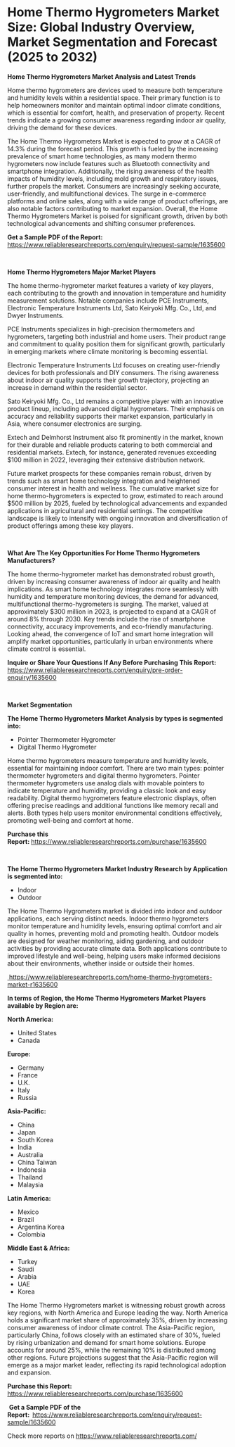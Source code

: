<p><h1>Home Thermo Hygrometers Market Size: Global Industry Overview, Market Segmentation and Forecast (2025 to 2032)</h1></p><p><strong>Home Thermo Hygrometers Market Analysis and Latest Trends</strong></p>
<p><p>Home thermo hygrometers are devices used to measure both temperature and humidity levels within a residential space. Their primary function is to help homeowners monitor and maintain optimal indoor climate conditions, which is essential for comfort, health, and preservation of property. Recent trends indicate a growing consumer awareness regarding indoor air quality, driving the demand for these devices. </p><p>The Home Thermo Hygrometers Market is expected to grow at a CAGR of 14.3% during the forecast period. This growth is fueled by the increasing prevalence of smart home technologies, as many modern thermo hygrometers now include features such as Bluetooth connectivity and smartphone integration. Additionally, the rising awareness of the health impacts of humidity levels, including mold growth and respiratory issues, further propels the market. Consumers are increasingly seeking accurate, user-friendly, and multifunctional devices. The surge in e-commerce platforms and online sales, along with a wide range of product offerings, are also notable factors contributing to market expansion. Overall, the Home Thermo Hygrometers Market is poised for significant growth, driven by both technological advancements and shifting consumer preferences.</p></p>
<p><strong>Get a Sample PDF of the Report:&nbsp;</strong> <a href="https://www.reliableresearchreports.com/enquiry/request-sample/1635600?utm_campaign=3061&utm_medium=2&utm_source=Github&utm_content=ia&utm_term=23032025&utm_id=home-thermo-hygrometers">https://www.reliableresearchreports.com/enquiry/request-sample/1635600</a></p>
<p>&nbsp;</p>
<p><strong>Home Thermo Hygrometers Major Market Players</strong></p>
<p><p>The home thermo-hygrometer market features a variety of key players, each contributing to the growth and innovation in temperature and humidity measurement solutions. Notable companies include PCE Instruments, Electronic Temperature Instruments Ltd, Sato Keiryoki Mfg. Co., Ltd, and Dwyer Instruments. </p><p>PCE Instruments specializes in high-precision thermometers and hygrometers, targeting both industrial and home users. Their product range and commitment to quality position them for significant growth, particularly in emerging markets where climate monitoring is becoming essential.</p><p>Electronic Temperature Instruments Ltd focuses on creating user-friendly devices for both professionals and DIY consumers. The rising awareness about indoor air quality supports their growth trajectory, projecting an increase in demand within the residential sector.</p><p>Sato Keiryoki Mfg. Co., Ltd remains a competitive player with an innovative product lineup, including advanced digital hygrometers. Their emphasis on accuracy and reliability supports their market expansion, particularly in Asia, where consumer electronics are surging.</p><p>Extech and Delmhorst Instrument also fit prominently in the market, known for their durable and reliable products catering to both commercial and residential markets. Extech, for instance, generated revenues exceeding $100 million in 2022, leveraging their extensive distribution network.</p><p>Future market prospects for these companies remain robust, driven by trends such as smart home technology integration and heightened consumer interest in health and wellness. The cumulative market size for home thermo-hygrometers is expected to grow, estimated to reach around $500 million by 2025, fueled by technological advancements and expanded applications in agricultural and residential settings. The competitive landscape is likely to intensify with ongoing innovation and diversification of product offerings among these key players.</p></p>
<p>&nbsp;</p>
<p><strong>What Are The Key Opportunities For Home Thermo Hygrometers Manufacturers?</strong></p>
<p><p>The home thermo-hygrometer market has demonstrated robust growth, driven by increasing consumer awareness of indoor air quality and health implications. As smart home technology integrates more seamlessly with humidity and temperature monitoring devices, the demand for advanced, multifunctional thermo-hygrometers is surging. The market, valued at approximately $300 million in 2023, is projected to expand at a CAGR of around 8% through 2030. Key trends include the rise of smartphone connectivity, accuracy improvements, and eco-friendly manufacturing. Looking ahead, the convergence of IoT and smart home integration will amplify market opportunities, particularly in urban environments where climate control is essential.</p></p>
<p><strong>Inquire or Share Your Questions If Any Before Purchasing This Report:</strong> <a href="https://www.reliableresearchreports.com/enquiry/pre-order-enquiry/1635600?utm_campaign=3061&utm_medium=2&utm_source=Github&utm_content=ia&utm_term=23032025&utm_id=home-thermo-hygrometers">https://www.reliableresearchreports.com/enquiry/pre-order-enquiry/1635600</a></p>
<p>&nbsp;</p>
<p><strong>Market Segmentation</strong></p>
<p><strong>The Home Thermo Hygrometers Market Analysis by types is segmented into:</strong></p>
<p><ul><li>Pointer Thermometer Hygrometer</li><li>Digital Thermo Hygrometer</li></ul></p>
<p><p>Home thermo hygrometers measure temperature and humidity levels, essential for maintaining indoor comfort. There are two main types: pointer thermometer hygrometers and digital thermo hygrometers. Pointer thermometer hygrometers use analog dials with movable pointers to indicate temperature and humidity, providing a classic look and easy readability. Digital thermo hygrometers feature electronic displays, often offering precise readings and additional functions like memory recall and alerts. Both types help users monitor environmental conditions effectively, promoting well-being and comfort at home.</p></p>
<p><strong>Purchase this Report:&nbsp;</strong><a href="https://www.reliableresearchreports.com/purchase/1635600?utm_campaign=3061&utm_medium=2&utm_source=Github&utm_content=ia&utm_term=23032025&utm_id=home-thermo-hygrometers">https://www.reliableresearchreports.com/purchase/1635600</a></p>
<p>&nbsp;</p>
<p><strong>The Home Thermo Hygrometers Market Industry Research by Application is segmented into:</strong></p>
<p><ul><li>Indoor</li><li>Outdoor</li></ul></p>
<p><p>The Home Thermo Hygrometers market is divided into indoor and outdoor applications, each serving distinct needs. Indoor thermo hygrometers monitor temperature and humidity levels, ensuring optimal comfort and air quality in homes, preventing mold and promoting health. Outdoor models are designed for weather monitoring, aiding gardening, and outdoor activities by providing accurate climate data. Both applications contribute to improved lifestyle and well-being, helping users make informed decisions about their environments, whether inside or outside their homes.</p></p>
<p><a href="https://www.reliableresearchreports.com/home-thermo-hygrometers-market-r1635600?utm_campaign=3061&utm_medium=2&utm_source=Github&utm_content=ia&utm_term=23032025&utm_id=home-thermo-hygrometers">&nbsp;https://www.reliableresearchreports.com/home-thermo-hygrometers-market-r1635600</a></p>
<p><strong>In terms of Region, the Home Thermo Hygrometers Market Players available by Region are:</strong></p>
<p>
    <p> <strong> North America: </strong>
        <ul>
            <li>United States</li>
            <li>Canada</li>
        </ul>
        </p> 
    <p> <strong> Europe: </strong>
        <ul>
            <li>Germany</li>
            <li>France</li>
            <li>U.K.</li>
            <li>Italy</li>
            <li>Russia</li>
        </ul>
        </p> 
    <p> <strong> Asia-Pacific: </strong>
        <ul>
            <li>China</li>
            <li>Japan</li>
            <li>South Korea</li>
            <li>India</li>
            <li>Australia</li>
            <li>China Taiwan</li>
            <li>Indonesia</li>
            <li>Thailand</li>
            <li>Malaysia</li>
        </ul>
        </p> 
    <p> <strong> Latin America: </strong>
        <ul>
            <li>Mexico</li>
            <li>Brazil</li>
            <li>Argentina Korea</li>
            <li>Colombia</li>
        </ul>
        </p> 
    <p> <strong> Middle East & Africa: </strong>
        <ul>
            <li>Turkey</li>
            <li>Saudi</li>
            <li>Arabia</li>
            <li>UAE</li>
            <li>Korea</li>
        </ul>
    </p>
    </p>
<p><p>The Home Thermo Hygrometers market is witnessing robust growth across key regions, with North America and Europe leading the way. North America holds a significant market share of approximately 35%, driven by increasing consumer awareness of indoor climate control. The Asia-Pacific region, particularly China, follows closely with an estimated share of 30%, fueled by rising urbanization and demand for smart home solutions. Europe accounts for around 25%, while the remaining 10% is distributed among other regions. Future projections suggest that the Asia-Pacific region will emerge as a major market leader, reflecting its rapid technological adoption and expansion.</p></p>
<p><strong>Purchase this Report: </strong><a href="https://www.reliableresearchreports.com/purchase/1635600?utm_campaign=3061&utm_medium=2&utm_source=Github&utm_content=ia&utm_term=23032025&utm_id=home-thermo-hygrometers">https://www.reliableresearchreports.com/purchase/1635600</a></p>
<p>&nbsp;<strong>Get a Sample PDF of the Report:&nbsp;&nbsp;</strong><a href="https://www.reliableresearchreports.com/enquiry/request-sample/1635600?utm_campaign=3061&utm_medium=2&utm_source=Github&utm_content=ia&utm_term=23032025&utm_id=home-thermo-hygrometers">https://www.reliableresearchreports.com/enquiry/request-sample/1635600</a></p>
<p><strong></strong></p>
<p>Check more reports on <a href="https://www.reliableresearchreports.com/?utm_campaign=3061&utm_medium=2&utm_source=Github&utm_content=ia&utm_term=23032025&utm_id=home-thermo-hygrometers">https://www.reliableresearchreports.com/</a></p>